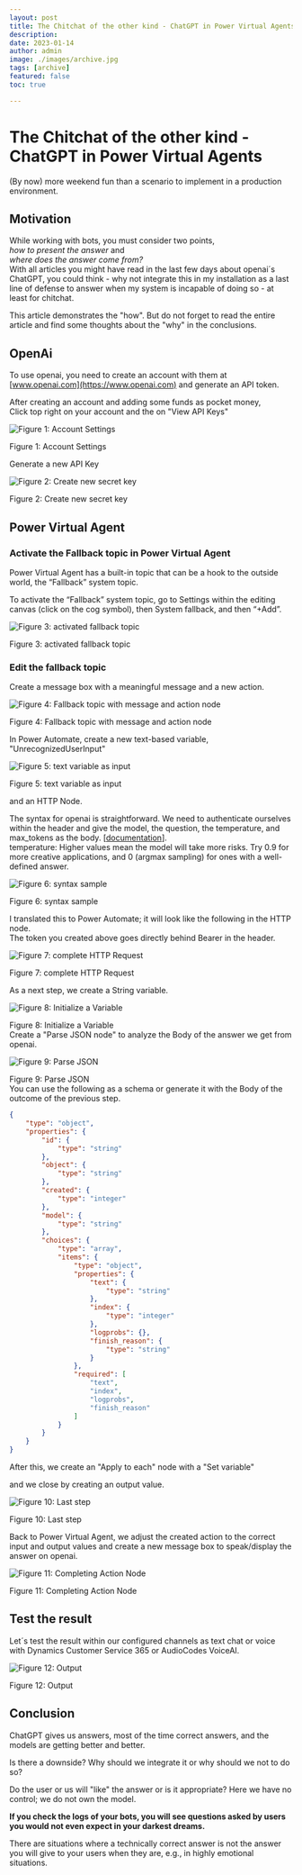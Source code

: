 ```yaml
---
layout: post
title: The Chitchat of the other kind - ChatGPT in Power Virtual Agents
description: 
date: 2023-01-14
author: admin
image: ./images/archive.jpg
tags: [archive]
featured: false
toc: true

---
```




# The Chitchat of the other kind - ChatGPT in Power Virtual Agents

(By now) more weekend fun than a scenario to implement in a production environment.

## Motivation

While working with bots, you must consider two points,  
*how to present the answer* and  
*where does the answer come from?*  
With all articles you might have read in the last few days about openai´s ChatGPT, you could think - why not integrate this in my installation as a last line of defense to answer when my system is incapable of doing so - at least for chitchat.

This article demonstrates the "how". But do not forget to read the entire article and find some thoughts about the "why" in the conclusions.

## OpenAi

To use openai, you need to create an account with them at [www.openai.com](https://www.openai.com) and generate an API token.

After creating an account and adding some funds as pocket money,  
Click top right on your account and the on "View API Keys"

![Figure 1: Account Settings]({{site.baseurl}}/images/clcvull7h000e08lah4j09h1t.md/4664512c-840a-435f-ab83-0732928e4538.png)

Figure 1: Account Settings

Generate a new API Key

![Figure 2: Create new secret key]({{site.baseurl}}/images/clcvull7h000e08lah4j09h1t.md/dbc8f7fd-39a2-4d29-bf3b-ed431bc339f8.png)

Figure 2: Create new secret key

## Power Virtual Agent

### Activate the Fallback topic in Power Virtual Agent

Power Virtual Agent has a built-in topic that can be a hook to the outside world, the “Fallback” system topic.

To activate the “Fallback” system topic, go to Settings within the editing canvas (click on the cog symbol), then System fallback, and then “+Add”.

![Figure 3: activated fallback topic]({{site.baseurl}}/images/clcvull7h000e08lah4j09h1t.md/06a5384d-111f-4ce0-bd65-66f283725526.png)

Figure 3: activated fallback topic

### Edit the fallback topic

Create a message box with a meaningful message and a new action.

![Figure 4: Fallback topic with message and action node]({{site.baseurl}}/images/clcvull7h000e08lah4j09h1t.md/13c47fb9-fa50-4740-9884-aa51c3b1d875.png)

Figure 4: Fallback topic with message and action node

In Power Automate, create a new text-based variable, "UnrecognizedUserInput"

![Figure 5: text variable as input]({{site.baseurl}}/images/clcvull7h000e08lah4j09h1t.md/fb5dac90-8575-4757-900d-e3c03938f5e8.png)

Figure 5: text variable as input

and an HTTP Node.

 The syntax for openai is straightforward. We need to authenticate ourselves within the header and give the model, the question, the temperature, and max\_tokens as the body. \[[documentation](https://beta.openai.com/docs/api-reference/completions/create)\].  
 temperature: Higher values mean the model will take more risks. Try 0.9 for more creative applications, and 0 (argmax sampling) for ones with a well-defined answer.

![Figure 6: syntax sample]({{site.baseurl}}/images/clcvull7h000e08lah4j09h1t.md/d6d5e346-8c55-4adf-8595-a5aad0e05fa8.png)

Figure 6: syntax sample

I translated this to Power Automate; it will look like the following in the HTTP node.  
The token you created above goes directly behind Bearer in the header.

![Figure 7: complete HTTP Request]({{site.baseurl}}/images/clcvull7h000e08lah4j09h1t.md/806f894e-f4f6-4ae4-a7ff-7e67808a012d.png)

Figure 7: complete HTTP Request

As a next step, we create a String variable.

![Figure 8: Initialize a Variable]({{site.baseurl}}/images/clcvull7h000e08lah4j09h1t.md/d2165238-f8d9-4a39-9794-54987a13e3b8.png)

Figure 8: Initialize a Variable  
Create a "Parse JSON node" to analyze the Body of the answer we get from openai.

![Figure 9: Parse JSON]({{site.baseurl}}/images/clcvull7h000e08lah4j09h1t.md/7e4eca1c-ee81-4113-859f-122160a3994c.png)

Figure 9: Parse JSON  
You can use the following as a schema or generate it with the Body of the outcome of the previous step.

```json
{
    "type": "object",
    "properties": {
        "id": {
            "type": "string"
        },
        "object": {
            "type": "string"
        },
        "created": {
            "type": "integer"
        },
        "model": {
            "type": "string"
        },
        "choices": {
            "type": "array",
            "items": {
                "type": "object",
                "properties": {
                    "text": {
                        "type": "string"
                    },
                    "index": {
                        "type": "integer"
                    },
                    "logprobs": {},
                    "finish_reason": {
                        "type": "string"
                    }
                },
                "required": [
                    "text",
                    "index",
                    "logprobs",
                    "finish_reason"
                ]
            }
        }
    }
}
```

After this, we create an "Apply to each" node with a "Set variable"

and we close by creating an output value.

![Figure 10: Last step]({{site.baseurl}}/images/clcvull7h000e08lah4j09h1t.md/3c79006b-2a35-4681-aefd-7230e0d84ca6.png)

Figure 10: Last step

Back to Power Virtual Agent, we adjust the created action to the correct input and output values and create a new message box to speak/display the answer on openai.

![Figure 11: Completing Action Node]({{site.baseurl}}/images/clcvull7h000e08lah4j09h1t.md/4105f3df-e4a8-407c-a5b6-38e0e9843a62.png)

Figure 11: Completing Action Node

## Test the result

Let´s test the result within our configured channels as text chat or voice with Dynamics Customer Service 365 or AudioCodes VoiceAI.

![Figure 12: Output]({{site.baseurl}}/images/clcvull7h000e08lah4j09h1t.md/f6a4b736-6565-4b37-9073-305e505186c2.png)

Figure 12: Output

## Conclusion

ChatGPT gives us answers, most of the time correct answers, and the models are getting better and better.

Is there a downside? Why should we integrate it or why should we not to do so?

Do the user or us will "like" the answer or is it appropriate? Here we have no control; we do not own the model.

**If you check the logs of your bots, you will see questions asked by users you would not even expect in your darkest dreams.**

There are situations where a technically correct answer is not the answer you will give to your users when they are, e.g., in highly emotional situations.
